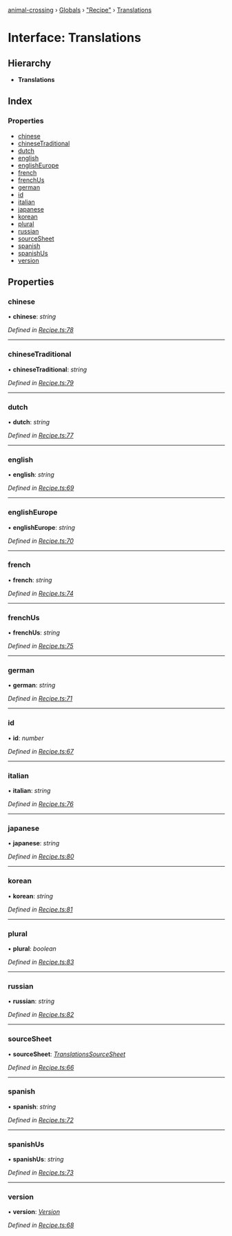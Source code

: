 [animal-crossing](../README.md) › [Globals](../globals.md) › ["Recipe"](../modules/_recipe_.md) › [Translations](_recipe_.translations.md)

# Interface: Translations

## Hierarchy

* **Translations**

## Index

### Properties

* [chinese](_recipe_.translations.md#chinese)
* [chineseTraditional](_recipe_.translations.md#chinesetraditional)
* [dutch](_recipe_.translations.md#dutch)
* [english](_recipe_.translations.md#english)
* [englishEurope](_recipe_.translations.md#englisheurope)
* [french](_recipe_.translations.md#french)
* [frenchUs](_recipe_.translations.md#frenchus)
* [german](_recipe_.translations.md#german)
* [id](_recipe_.translations.md#id)
* [italian](_recipe_.translations.md#italian)
* [japanese](_recipe_.translations.md#japanese)
* [korean](_recipe_.translations.md#korean)
* [plural](_recipe_.translations.md#plural)
* [russian](_recipe_.translations.md#russian)
* [sourceSheet](_recipe_.translations.md#sourcesheet)
* [spanish](_recipe_.translations.md#spanish)
* [spanishUs](_recipe_.translations.md#spanishus)
* [version](_recipe_.translations.md#version)

## Properties

###  chinese

• **chinese**: *string*

*Defined in [Recipe.ts:78](https://github.com/Norviah/animal-crossing/blob/ba83c61/module/types/Recipe.ts#L78)*

___

###  chineseTraditional

• **chineseTraditional**: *string*

*Defined in [Recipe.ts:79](https://github.com/Norviah/animal-crossing/blob/ba83c61/module/types/Recipe.ts#L79)*

___

###  dutch

• **dutch**: *string*

*Defined in [Recipe.ts:77](https://github.com/Norviah/animal-crossing/blob/ba83c61/module/types/Recipe.ts#L77)*

___

###  english

• **english**: *string*

*Defined in [Recipe.ts:69](https://github.com/Norviah/animal-crossing/blob/ba83c61/module/types/Recipe.ts#L69)*

___

###  englishEurope

• **englishEurope**: *string*

*Defined in [Recipe.ts:70](https://github.com/Norviah/animal-crossing/blob/ba83c61/module/types/Recipe.ts#L70)*

___

###  french

• **french**: *string*

*Defined in [Recipe.ts:74](https://github.com/Norviah/animal-crossing/blob/ba83c61/module/types/Recipe.ts#L74)*

___

###  frenchUs

• **frenchUs**: *string*

*Defined in [Recipe.ts:75](https://github.com/Norviah/animal-crossing/blob/ba83c61/module/types/Recipe.ts#L75)*

___

###  german

• **german**: *string*

*Defined in [Recipe.ts:71](https://github.com/Norviah/animal-crossing/blob/ba83c61/module/types/Recipe.ts#L71)*

___

###  id

• **id**: *number*

*Defined in [Recipe.ts:67](https://github.com/Norviah/animal-crossing/blob/ba83c61/module/types/Recipe.ts#L67)*

___

###  italian

• **italian**: *string*

*Defined in [Recipe.ts:76](https://github.com/Norviah/animal-crossing/blob/ba83c61/module/types/Recipe.ts#L76)*

___

###  japanese

• **japanese**: *string*

*Defined in [Recipe.ts:80](https://github.com/Norviah/animal-crossing/blob/ba83c61/module/types/Recipe.ts#L80)*

___

###  korean

• **korean**: *string*

*Defined in [Recipe.ts:81](https://github.com/Norviah/animal-crossing/blob/ba83c61/module/types/Recipe.ts#L81)*

___

###  plural

• **plural**: *boolean*

*Defined in [Recipe.ts:83](https://github.com/Norviah/animal-crossing/blob/ba83c61/module/types/Recipe.ts#L83)*

___

###  russian

• **russian**: *string*

*Defined in [Recipe.ts:82](https://github.com/Norviah/animal-crossing/blob/ba83c61/module/types/Recipe.ts#L82)*

___

###  sourceSheet

• **sourceSheet**: *[TranslationsSourceSheet](../enums/_recipe_.translationssourcesheet.md)*

*Defined in [Recipe.ts:66](https://github.com/Norviah/animal-crossing/blob/ba83c61/module/types/Recipe.ts#L66)*

___

###  spanish

• **spanish**: *string*

*Defined in [Recipe.ts:72](https://github.com/Norviah/animal-crossing/blob/ba83c61/module/types/Recipe.ts#L72)*

___

###  spanishUs

• **spanishUs**: *string*

*Defined in [Recipe.ts:73](https://github.com/Norviah/animal-crossing/blob/ba83c61/module/types/Recipe.ts#L73)*

___

###  version

• **version**: *[Version](../enums/_recipe_.version.md)*

*Defined in [Recipe.ts:68](https://github.com/Norviah/animal-crossing/blob/ba83c61/module/types/Recipe.ts#L68)*
